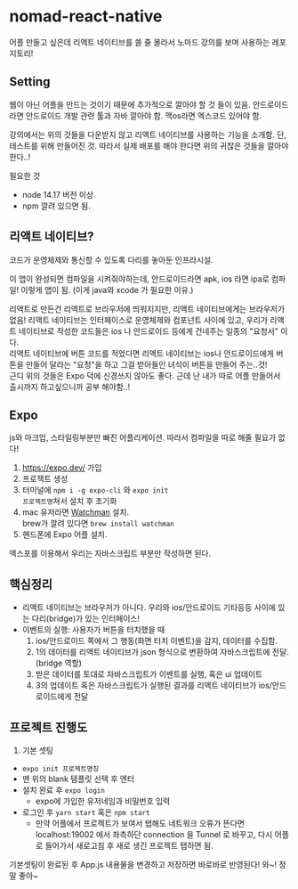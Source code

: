 # nomad-react-native
어플 만들고 싶은데 리액트 네이티브를 쓸 줄 몰라서 노마드 강의를 보며 사용하는 레포지토리!


## Setting
웹이 아닌 어플을 만드는 것이기 때문에 추가적으로 깔아야 할 것 들이 있음.
안드로이드라면 안드로이드 개발 관련 툴과 자바 깔아야 함.
맥os라면 엑스코드 있어야 함.

강의에서는 위의 것들을 다운받지 않고 리액트 네이티브를 사용하는 기능을 소개함.
단, 테스트를 위해 만들어진 것. 
따라서 실제 배포를 해야 한다면 위의 귀찮은 것들을 깔아야 한다..!

필요한 것
- node 14.17 버전 이상
- npm 깔려 있으면 됨.


## 리액트 네이티브?
코드가 운영체제와 통신할 수 있도록 다리를 놓아둔 인프라시설.

이 앱이 완성되면 컴파일을 시켜줘야하는데,
안드로이드라면 apk, ios 라면 ipa로 컴파일!
이렇게 앱이 됨.
(이게 java와 xcode 가 필요한 이유.)

리액트로 만든건 리액트로 브라우저에 띄워지지만, 리액트 네이티브에게는 브라우저가 없음!
리액트 네이티브는 인터페이스로 운영체제와 컴포넌트 사이에 있고, 우리가 리액트 네이티브로 작성한 코드들은 ios 나 안드로이드 등에게 건네주는 일종의 "요청서" 이다.
<br/>
리액트 네이티브에 버튼 코드를 적었다면 리액트 네이티브는 ios나 안드로이드에게 버튼을 만들어 달라는 "요청"을 하고 그걸 받아들인 녀석이 버튼을 만들어 주는..것!
<br/>
근디 위의 것들은 Expo 덕에 신경쓰지 않아도 좋다. 근데 난 내가 따로 어플 만들어서 출시까지 하고싶으니까 공부 해야함..!

## Expo
js와 마크업, 스타일링부분만 빠진 어플리케이션. 따라서 컴파일을 따로 해줄 필요가 없다!

1. https://expo.dev/ 가입
2. 프로젝트 생성
3. 터미널에 <code>npm i -g expo-cli</code> 와 <code>expo init 프로젝트명</code>쳐서 설치 후 초기화
4. mac 유저라면 [Watchman](https://facebook.github.io/watchman/docs/install#buildinstall) 설치. <br/>
brew가 깔려 있다면 <code>brew install watchman</code>
5. 핸드폰에 Expo 어플 설치.

엑스포를 이용해서 우리는 자바스크립트 부분만 작성하면 된다. 

## 핵심정리
- 리액트 네이티브는 브라우저가 아니다. 우리와 ios/안드로이드 기타등등 사이에 있는 다리(bridge)가 있는 인터페이스!
- 이벤트의 실행: 사용자가 버튼을 터치했을 때
    1. ios/안드로이드 쪽에서 그 행동(화면 터치 이벤트)을 감지, 데이터를 수집함.
    2. 1의 데이터를 리액트 네이티브가 json 형식으로 변환하여 자바스크립트에 전달. (bridge 역할)
    3. 받은 데이터를 토대로 자바스크립트가 이벤트를 실행, 혹은 ui 업데이트
    4. 3의 업데이트 혹은 자바스크립트가 실행된 결과를 리액트 네이티브가 ios/안드로이드에게 전달
    
## 프로젝트 진행도

1. 기본 셋팅
- <code>expo init 프로젝트명칭</code>
- 맨 위의 blank 템플릿 선택 후 엔터 
- 설치 완료 후 <code>expo login</code>
    - expo에 가입한 유저네임과 비밀번호 입력
- 로그인 후 <code>yarn start</code> 혹은 <code>npm start</code>
    - 만약 어플에서 프로젝트가 보여서 탭해도 네트워크 오류가 뜬다면 localhost:19002 에서 좌측하단 connection 을 Tunnel 로 바꾸고, 다시 어플로 들어가서 새로고침 후 새로 생긴 프로젝트 탭하면 됨.

기본셋팅이 완료된 후 App.js 내용물을 변경하고 저장하면 바로바로 반영된다! 와~! 정말 좋아~


    








